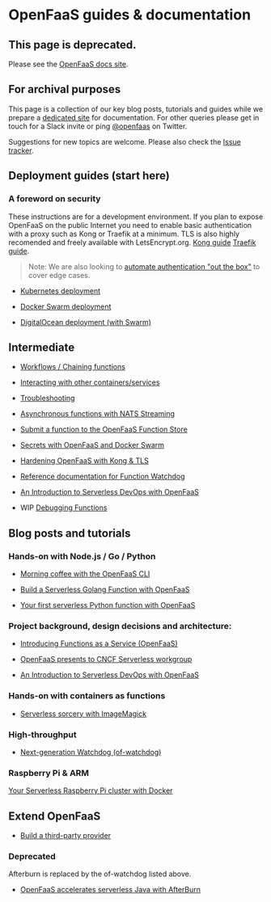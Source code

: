 OpenFaaS guides & documentation
================

## This page is deprecated.

Please see the [OpenFaaS docs site](https://docs.openfaas.com/).

## For archival purposes

This page is a collection of our key blog posts, tutorials and guides while we prepare a [dedicated site](https://github.com/Lambda-NIC/faas/issues/253) for documentation. For other queries please get in touch for a Slack invite or ping [@openfaas](https://twitter.com/openfaas) on Twitter.

Suggestions for new topics are welcome. Please also check the [Issue tracker](https://github.com/Lambda-NIC/faas/issues).

## Deployment guides (start here)

### A foreword on security

These instructions are for a development environment. If you plan to expose OpenFaaS on the public Internet you need to enable basic authentication with a proxy such as Kong or Traefik at a minimum. TLS is also highly recomended and freely available with LetsEncrypt.org. [Kong guide](https://github.com/Lambda-NIC/faas/blob/master/guide/kong_integration.md) [Traefik guide](https://github.com/Lambda-NIC/faas/blob/master/guide/traefik_integration.md).

> Note: We are also looking to [automate authentication "out the box"](https://github.com/Lambda-NIC/faas/issues/349) to cover edge cases.

* [Kubernetes deployment](deployment_k8s.md)

* [Docker Swarm deployment](deployment_swarm.md)

* [DigitalOcean deployment (with Swarm)](deployment_digitalocean.md)

## Intermediate

* [Workflows / Chaining functions](chaining_functions.md)

* [Interacting with other containers/services](interactions.md)

* [Troubleshooting](troubleshooting.md)

* [Asynchronous functions with NATS Streaming](asynchronous.md)

* [Submit a function to the OpenFaaS Function Store](https://github.com/openfaas/store)

* [Secrets with OpenFaaS and Docker Swarm](https://github.com/Lambda-NIC/faas/blob/master/guide/secure_secret_management.md)

* [Hardening OpenFaaS with Kong & TLS](kong_integration.md)

* [Reference documentation for Function Watchdog](../watchdog/)

* [An Introduction to Serverless DevOps with OpenFaaS](https://hackernoon.com/an-introduction-to-serverless-devops-with-openfaas-b978ab0eb2b)

* WIP [Debugging Functions](https://github.com/Lambda-NIC/faas/issues/223)

## Blog posts and tutorials

### Hands-on with Node.js / Go / Python

* [Morning coffee with the OpenFaaS CLI](https://blog.alexellis.io/quickstart-openfaas-cli/)

* [Build a Serverless Golang Function with OpenFaaS](https://blog.alexellis.io/serverless-golang-with-openfaas/)

* [Your first serverless Python function with OpenFaaS](https://blog.alexellis.io/first-faas-python-function/)

### Project background, design decisions and architecture:

* [Introducing Functions as a Service (OpenFaaS)](https://blog.alexellis.io/introducing-functions-as-a-service/)

* [OpenFaaS presents to CNCF Serverless workgroup](https://blog.alexellis.io/openfaas-cncf-workgroup/)

* [An Introduction to Serverless DevOps with OpenFaaS](https://hackernoon.com/an-introduction-to-serverless-devops-with-openfaas-b978ab0eb2b)

### Hands-on with containers as functions

* [Serverless sorcery with ImageMagick](https://blog.alexellis.io/serverless-imagemagick/)

### High-throughput

* [Next-generation Watchdog (of-watchdog)](http://docs.openfaas.com/architecture/watchdog/#of-watchdog)

### Raspberry Pi & ARM

[Your Serverless Raspberry Pi cluster with Docker](https://blog.alexellis.io/your-serverless-raspberry-pi-cluster/)

## Extend OpenFaaS

* [Build a third-party provider](backends.md)

### Deprecated

Afterburn is replaced by the of-watchdog listed above.

* [OpenFaaS accelerates serverless Java with AfterBurn](https://blog.alexellis.io/openfaas-serverless-acceleration/)

